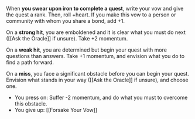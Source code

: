 When **you swear upon iron to complete a quest**, write your vow and give the quest a rank. Then, roll +heart. If you make this vow to a person or community with whom you share a bond, add +1. 

On a **strong hit**, you are emboldened and it is clear what you must do next ([[Ask the Oracle]] if unsure). Take +2 momentum. 

On a **weak hit**, you are determined but begin your quest with more questions than answers. Take +1 momentum, and envision what you do to find a path forward. 

On a **miss**, you face a significant obstacle before you can begin your quest. Envision what stands in your way ([[Ask the Oracle]] if unsure), and choose one. 

- You press on: Suffer -2 momentum, and do what you must to overcome this obstacle. 
- You give up: [[Forsake Your Vow]]
